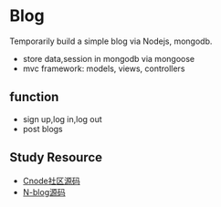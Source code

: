# Blog 
Temporarily build a simple blog via Nodejs, mongodb.<br>
* store data,session in mongodb via mongoose
* mvc framework: models, views, controllers 

## function
* sign up,log in,log out
* post blogs

## Study Resource
* [Cnode社区源码](https://github.com/yxfanxiao/nodeclub)
* [N-blog源码](https://github.com/yxfanxiao/N-blog)